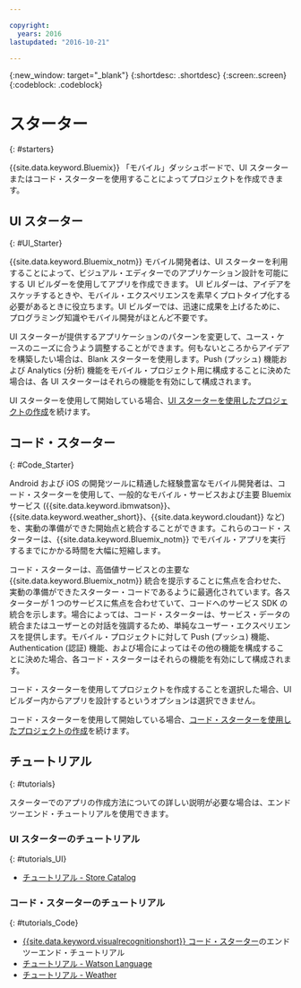 ```yaml
---

copyright:
  years: 2016
lastupdated: "2016-10-21"

---
```

{:new_window: target="_blank"}
{:shortdesc: .shortdesc}
{:screen:.screen}
{:codeblock: .codeblock}

# スターター
{: #starters}

{{site.data.keyword.Bluemix}} 「モバイル」ダッシュボードで、UI スターターまたはコード・スターターを使用することによってプロジェクトを作成できます。


## UI スターター
{: #UI_Starter}

{{site.data.keyword.Bluemix_notm}} モバイル開発者は、UI スターターを利用することによって、ビジュアル・エディターでのアプリケーション設計を可能にする UI ビルダーを使用してアプリを作成できます。<!--The UI Builder assists you when you have an idea to prototype quickly.--> UI ビルダーは、アイデアをスケッチするときや、モバイル・エクスペリエンスを素早くプロトタイプ化する必要があるときに役立ちます。UI ビルダーでは、迅速に成果を上げるために、プログラミング知識やモバイル開発がほとんど不要です。<!-- The UI Starters give you patterns of applications that enable you to modify and adjust to your use case needs. If you want to start from scratch and build an idea up from nothing use the Empty starter. Each UI starter is configured to be enabled with Push and Analytics capabilities if you decide to configure this for you Mobile Project.*App views can be bound to data with little programming knowledge, which enables apps to be started and native source code to be generated quickly.* -->

UI スターターが提供するアプリケーションのパターンを変更して、ユース・ケースのニーズに合うよう調整することができます。何もないところからアイデアを構築したい場合は、Blank スターターを使用します。Push (プッシュ) 機能および Analytics (分析) 機能をモバイル・プロジェクト用に構成することに決めた場合は、各 UI スターターはそれらの機能を有効にして構成されます。

UI スターターを使用して開始している場合、[UI スターターを使用したプロジェクトの作成](projects_ui.html)を続けます。

<!-- If you choose to create your project with a UI Starter, you have the option to design your app from within the UI Builder.-->


## コード・スターター
{: #Code_Starter}

Android および iOS の開発ツールに精通した経験豊富なモバイル開発者は、コード・スターターを使用して、一般的なモバイル・サービスおよび主要 Bluemix サービス ({{site.data.keyword.ibmwatson}}、{{site.data.keyword.weather_short}}、{{site.data.keyword.cloudant}} など) を、実動の準備ができた開始点と統合することができます。これらのコード・スターターは、{{site.data.keyword.Bluemix_notm}} でモバイル・アプリを実行するまでにかかる時間を大幅に短縮します。

コード・スターターは、高価値サービスとの主要な {{site.data.keyword.Bluemix_notm}} 統合を提示することに焦点を合わせた、実動の準備ができたスターター・コードであるように最適化されています。各スターターが 1 つのサービスに焦点を合わせていて、コードへのサービス SDK の統合を示します。場合によっては、コード・スターターは、サービス・データの統合またはユーザーとの対話を強調するため、単純なユーザー・エクスペリエンスを提供します。モバイル・プロジェクトに対して Push (プッシュ) 機能、Authentication (認証) 機能、および場合によってはその他の機能を構成することに決めた場合、各コード・スターターはそれらの機能を有効にして構成されます。

コード・スターターを使用してプロジェクトを作成することを選択した場合、UI ビルダー内からアプリを設計するというオプションは選択できません。

コード・スターターを使用して開始している場合、[コード・スターターを使用したプロジェクトの作成](projects_code.html)を続けます。

## チュートリアル
{: #tutorials}

スターターでのアプリの作成方法についての詳しい説明が必要な場合は、エンドツーエンド・チュートリアルを使用できます。 

### UI スターターのチュートリアル
{: #tutorials_UI}

* [チュートリアル - Store Catalog](tutorial_store_catalog.html)

### コード・スターターのチュートリアル
{: #tutorials_Code}

* [{{site.data.keyword.visualrecognitionshort}} コード・スターター](tutorial.html)のエンドツーエンド・チュートリアル
* [チュートリアル - Watson Language](tutorial_watson_language.html)
* [チュートリアル - Weather](tutorial_weather.html)
